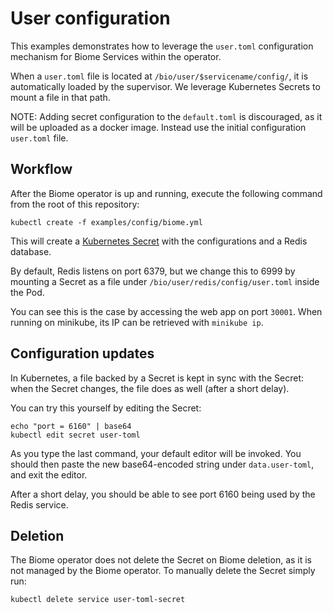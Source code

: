 # User configuration

This examples demonstrates how to leverage the `user.toml` configuration
mechanism for Biome Services within the operator.

When a `user.toml` file is located at `/bio/user/$servicename/config/`, it is
automatically loaded by the supervisor. We leverage Kubernetes Secrets to mount
a file in that path.

NOTE: Adding secret configuration to the `default.toml` is discouraged, as it will be uploaded as a docker image. Instead use the initial configuration `user.toml` file.

## Workflow

After the Biome operator is up and running, execute the following command from the root of this repository:

    kubectl create -f examples/config/biome.yml

This will create a [Kubernetes Secret](https://kubernetes.io/docs/concepts/configuration/secret/) with the configurations and a Redis database.

By default, Redis listens on port 6379, but we change this to 6999 by mounting a
Secret as a file under `/bio/user/redis/config/user.toml` inside the Pod.

You can see this is the case by accessing the web app on port `30001`. When
running on minikube, its IP can be retrieved with `minikube ip`.

## Configuration updates

In Kubernetes, a file backed by a Secret is kept in sync with the Secret: when
the Secret changes, the file does as well (after a short delay).

You can try this yourself by editing the Secret:

    echo "port = 6160" | base64
    kubectl edit secret user-toml

As you type the last command, your default editor will be invoked. You should
then paste the new base64-encoded string under `data.user-toml`, and exit the
editor.

After a short delay, you should be able to see port 6160 being used by the Redis
service.

## Deletion

The Biome operator does not delete the Secret on Biome deletion, as it is not managed by the Biome operator.
To manually delete the Secret simply run:

    kubectl delete service user-toml-secret
